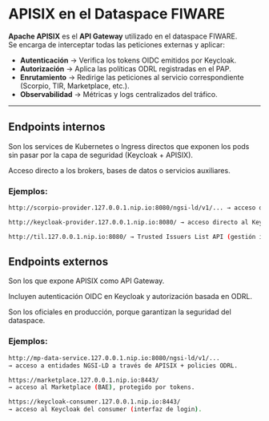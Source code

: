 # APISIX en el Dataspace FIWARE

**Apache APISIX** es el **API Gateway** utilizado en el dataspace FIWARE.  
Se encarga de interceptar todas las peticiones externas y aplicar:

- **Autenticación** → Verifica los tokens OIDC emitidos por Keycloak.  
- **Autorización** → Aplica las políticas ODRL registradas en el PAP.  
- **Enrutamiento** → Redirige las peticiones al servicio correspondiente (Scorpio, TIR, Marketplace, etc.).  
- **Observabilidad** → Métricas y logs centralizados del tráfico.

---

## Endpoints internos

Son los services de Kubernetes o Ingress directos que exponen los pods sin pasar por la capa de seguridad (Keycloak + APISIX).

Acceso directo a los brokers, bases de datos o servicios auxiliares.

### Ejemplos:
```bash
http://scorpio-provider.127.0.0.1.nip.io:8080/ngsi-ld/v1/... → acceso directo al Context Broker (Scorpio).

http://keycloak-provider.127.0.0.1.nip.io:8080/ → acceso directo al Keycloak del provider.

http://til.127.0.0.1.nip.io:8080/ → Trusted Issuers List API (gestión interna del Trust Anchor).
```


## Endpoints externos

Son los que expone APISIX como API Gateway.

Incluyen autenticación OIDC en Keycloak y autorización basada en ODRL.

Son los oficiales en producción, porque garantizan la seguridad del dataspace.

### Ejemplos:
```bash
http://mp-data-service.127.0.0.1.nip.io:8080/ngsi-ld/v1/...
→ acceso a entidades NGSI-LD a través de APISIX + policies ODRL.

https://marketplace.127.0.0.1.nip.io:8443/
→ acceso al Marketplace (BAE), protegido por tokens.

https://keycloak-consumer.127.0.0.1.nip.io:8443/
→ acceso al Keycloak del consumer (interfaz de login).
```

